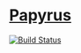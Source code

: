 # [Papyrus](https://mukaschultze.github.io/papyrus)

[![Build Status](https://travis-ci.com/mukaschultze/papyrus.svg?branch=master)](https://travis-ci.com/mukaschultze/papyrus)
